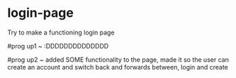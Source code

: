 # login-page
Try to make a functioning login page

#prog up1 ~ :DDDDDDDDDDDDDD

#prog up2 ~ added SOME functionality to the page, made it so the user can create an account and switch back and forwards between, login and create
